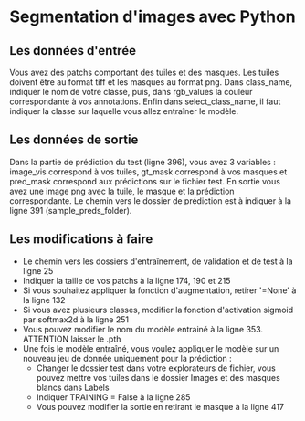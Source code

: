 # Segmentation d'images avec Python

## Les données d'entrée 

Vous avez des patchs comportant des tuiles et des masques. Les tuiles doivent être au format tiff et les masques au format png. 
Dans class_name, indiquer le nom de votre classe, puis, dans rgb_values la couleur correspondante à vos annotations. Enfin dans select_class_name, il faut 
indiquer la classe sur laquelle vous allez entraîner le modèle.

## Les données de sortie

Dans la partie de prédiction du test (ligne 396), vous avez 3 variables : image_vis correspond à vos tuiles, gt_mask correspond à vos masques et pred_mask correspond aux prédictions sur le fichier test. 
En sortie vous avez une image png avec la tuile, le masque et la prédiction correspondante. Le chemin vers le dossier de prédiction est à indiquer à la ligne 391 (sample_preds_folder).

## Les modifications à faire

- Le chemin vers les dossiers d'entraînement, de validation et de test à la ligne 25
- Indiquer la taille de vos patchs à la ligne 174, 190 et 215
- Si vous souhaitez appliquer la fonction d'augmentation, retirer '=None' à la ligne 132
- Si vous avez plusieurs classes, modifier la fonction d'activation sigmoid par softmax2d à la ligne 251
- Vous pouvez modifier le nom du modèle entrainé à la ligne 353. ATTENTION laisser le .pth
- Une fois le modèle entraîné, vous voulez appliquer le modèle sur un nouveau jeu de donnée uniquement pour la prédiction :
  * Changer le dossier test dans votre explorateurs de fichier, vous pouvez mettre vos tuiles dans le dossier Images et des masques blancs dans Labels
  * Indiquer TRAINING = False à la ligne 285
  * Vous pouvez modifier la sortie en retirant le masque à la ligne 417


